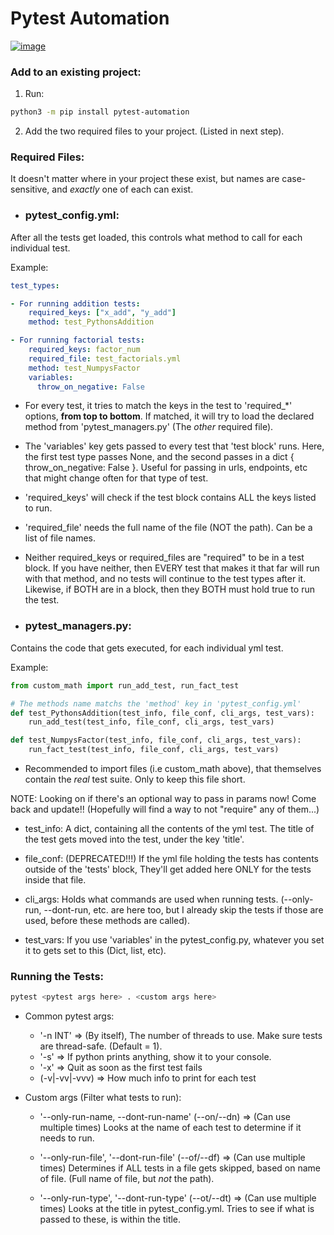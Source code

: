 # Pytest Automation

[![image](https://img.shields.io/pypi/v/pytest-automation.svg)](https://pypi.python.org/pypi/pytest-automation)

### **Add to an existing project**:
1) Run:

```bash
python3 -m pip install pytest-automation
```

2) Add the two required files to your project. (Listed in next step).

### **Required Files**:

It doesn't matter where in your project these exist, but names are case-sensitive, and *exactly* one of each can exist.

- ### pytest_config.yml:

After all the tests get loaded, this controls what method to call for each individual test.

Example:

```yaml
test_types:

- For running addition tests:
    required_keys: ["x_add", "y_add"]
    method: test_PythonsAddition

- For running factorial tests:
    required_keys: factor_num
    required_file: test_factorials.yml
    method: test_NumpysFactor
    variables:
      throw_on_negative: False
```

- For every test, it tries to match the keys in the test to 'required_\*' options, **from top to bottom**. If matched, it will try to load the declared method from 'pytest_managers.py' (The *other* required file). 

- The 'variables' key gets passed to every test that 'test block' runs. Here, the first test type passes None, and the second passes in a dict { throw_on_negative: False }. Useful for passing in urls, endpoints, etc that might change often for that type of test.

- 'required_keys' will check if the test block contains ALL the keys listed to run.

- 'required_file' needs the full name of the file (NOT the path). Can be a list of file names.

- Neither required_keys or required_files are "required" to be in a test block. If you have neither, then EVERY test that makes it that far will run with that method, and no tests will continue to the test types after it. Likewise, if BOTH are in a block, then they BOTH must hold true to run the test.

- ### pytest_managers.py:

Contains the code that gets executed, for each individual yml test. 

Example:

```python
from custom_math import run_add_test, run_fact_test

# The methods name matchs the 'method' key in 'pytest_config.yml'
def test_PythonsAddition(test_info, file_conf, cli_args, test_vars):
	run_add_test(test_info, file_conf, cli_args, test_vars)

def test_NumpysFactor(test_info, file_conf, cli_args, test_vars):
	run_fact_test(test_info, file_conf, cli_args, test_vars)
```

- Recommended to import files (i.e custom_math above), that themselves contain the *real* test suite. Only to keep this file short.

NOTE: Looking on if there's an optional way to pass in params now! Come back and update!! (Hopefully will find a way to not "require" any of them...)

- test_info: A dict, containing all the contents of the yml test. The title of the test gets moved into the test, under the key 'title'.

- file_conf: (DEPRECATED!!!) If the yml file holding the tests has contents outside of the 'tests' block, They'll get added here ONLY for the tests inside that file.

- cli_args: Holds what commands are used when running tests. (--only-run, --dont-run, etc. are here too, but I already skip the tests if those are used, before these methods are called).

- test_vars: If you use 'variables' in the pytest_config.py, whatever you set it to gets set to this (Dict, list, etc). 

### **Running the Tests**:

```bash
pytest <pytest args here> . <custom args here>
```
- Common pytest args:
   - '-n INT' => (By itself), The number of threads to use. Make sure tests are thread-safe. (Default = 1).
   - '-s' => If python prints anything, show it to your console.
   - '-x' => Quit as soon as the first test fails
   - (-v|-vv|-vvv) => How much info to print for each test

- Custom args (Filter what tests to run):
    - '--only-run-name, --dont-run-name' (--on/--dn) => (Can use multiple times) Looks at the name of each test to determine if it needs to run.

    - '--only-run-file', '--dont-run-file' (--of/--df) => (Can use multiple times) Determines if ALL tests in a file gets skipped, based on name of file. (Full name of file, but *not* the path).

    - '--only-run-type', '--dont-run-type' (--ot/--dt) => (Can use multiple times) Looks at the title in pytest_config.yml. Tries to see if what is passed to these, is within the title.

